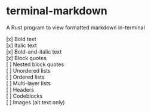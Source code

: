# terminal-markdown
A Rust program to view formatted markdown in-terminal  

[x] Bold text    
[x] Italic text    
[x] Bold-and-italic text    
[x] Block quotes    
[ ] Nested block quotes    
[ ] Unordered lists    
[ ] Ordered lists    
[ ] Multi-layer lists    
[ ] Headers    
[ ] Codeblocks    
[ ] Images (alt text only)
